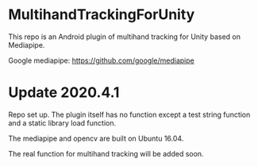 # MultihandTrackingForUnity
This repo is an Android plugin of multihand tracking for Unity based on Mediapipe.

Google mediapipe: https://github.com/google/mediapipe

# Update 2020.4.1
Repo set up. The plugin itself has no function except a test string function and a static library load function.

The mediapipe and opencv are built on Ubuntu 16.04.

The real function for multihand tracking will be added soon.
